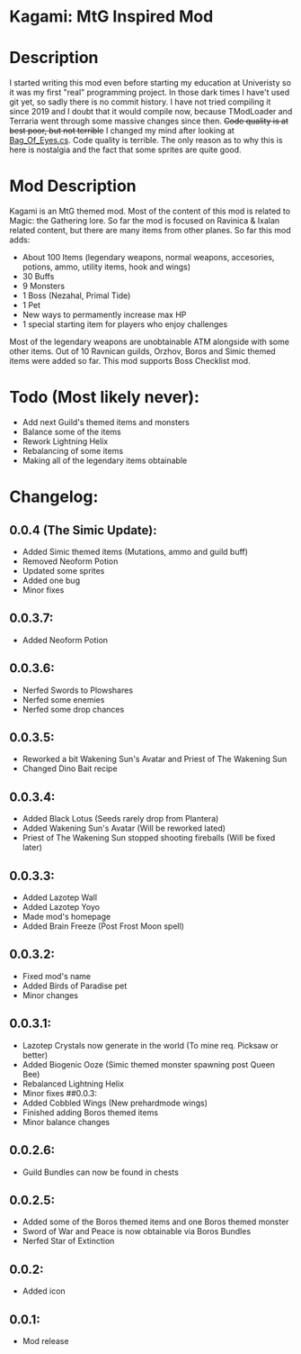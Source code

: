 # Kagami: MtG Inspired Mod

# Description

I started writing this mod even before starting my education at Univeristy so it was my first "real" programming project. 
In those dark times I have't used git yet, so sadly there is no commit history.
I have not tried compiling it since 2019 and I doubt that it would compile now, because TModLoader and Terraria went 
through some massive changes since then. ~~Code quality is at best poor, but not terrible~~ 
I changed my mind after looking at [Bag_Of_Eyes.cs](https://github.com/ceribe/kagami-mtg-inspired-mod/blob/master/Items/SummonItems/Bag_Of_Eyes.cs).
Code quality is terrible. The only reason as to why this is here is nostalgia and the fact that some sprites are quite good.

# Mod Description
Kagami is an MtG themed mod. Most of the content of this mod is related to Magic: the Gathering lore.
So far the mod is focused on Ravinica & Ixalan related content, but there are many items from other planes.
So far this mod adds:
- About 100 Items (legendary weapons, normal weapons, accesories, potions, ammo, utility items, hook and wings)
- 30 Buffs
- 9 Monsters
- 1 Boss (Nezahal, Primal Tide)
- 1 Pet
- New ways to permamently increase max HP
- 1 special starting item for players who enjoy challenges

Most of the legendary weapons are unobtainable ATM alongside with some other items.
Out of 10 Ravnican guilds, Orzhov, Boros and Simic themed items were added so far.
This mod supports Boss Checklist mod.

# Todo (Most likely never):
- Add next Guild's themed items and monsters
- Balance some of the items
- Rework Lightning Helix
- Rebalancing of some items
- Making all of the legendary items obtainable

# Changelog:
## 0.0.4 (The Simic Update):
- Added Simic themed items (Mutations, ammo and guild buff)
- Removed Neoform Potion
- Updated some sprites
- Added one bug
- Minor fixes
## 0.0.3.7:
- Added Neoform Potion
## 0.0.3.6:
- Nerfed Swords to Plowshares
- Nerfed some enemies
- Nerfed some drop chances
## 0.0.3.5:
- Reworked a bit Wakening Sun's Avatar and Priest of The Wakening Sun
- Changed Dino Bait recipe
## 0.0.3.4:
- Added Black Lotus (Seeds rarely drop from Plantera)
- Added Wakening Sun's Avatar (Will be reworked lated)
- Priest of The Wakening Sun stopped shooting fireballs (Will be fixed later)
## 0.0.3.3:
- Added Lazotep Wall
- Added Lazotep Yoyo
- Made mod's homepage
- Added Brain Freeze (Post Frost Moon spell)
## 0.0.3.2:
- Fixed mod's name
- Added Birds of Paradise pet
- Minor changes
## 0.0.3.1:
- Lazotep Crystals now generate in the world (To mine req. Picksaw or better)
- Added Biogenic Ooze (Simic themed monster spawning post Queen Bee)
- Rebalanced Lightning Helix
- Minor fixes
##0.0.3:
- Added Cobbled Wings (New prehardmode wings)
- Finished adding Boros themed items
- Minor balance changes
## 0.0.2.6:
- Guild Bundles can now be found in chests
## 0.0.2.5:
- Added some of the Boros themed items and one Boros themed monster
- Sword of War and Peace is now obtainable via Boros Bundles
- Nerfed Star of Extinction
## 0.0.2:
- Added icon
## 0.0.1:
- Mod release
